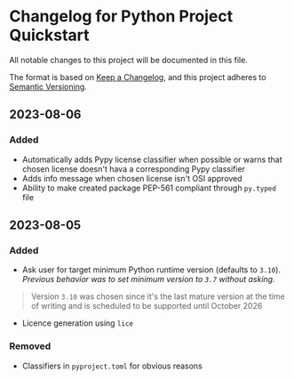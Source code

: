 # Changelog for Python Project Quickstart
All notable changes to this project will be documented in this file.

The format is based on [Keep a Changelog](https://keepachangelog.com/en/1.0.0/),
and this project adheres to [Semantic Versioning](https://semver.org/spec/v2.0.0.html).

<!-- Sections should be one of: Added, Changed, Fixed, Removed -->

## 2023-08-06

### Added

- Automatically adds Pypy license classifier when possible or warns that chosen license doesn't hava a corresponding Pypy classifier
- Adds info message when chosen license isn't OSI approved
- Ability to make created package PEP-561 compliant through `py.typed` file

## 2023-08-05

### Added

- Ask user for target minimum Python runtime version (defaults to `3.10`). _Previous behavior was to set minimum version to `3.7` without asking._
 > Version `3.10` was chosen since it's the last mature version at the time of writing and is scheduled to be supported until October 2026
- Licence generation using `lice`

### Removed

- Classifiers in `pyproject.toml` for obvious reasons